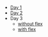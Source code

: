 - [Day 1](https://keshavsingh4522.github.io/unthinkable/Training/Assignments/HTML%20CSS/Day%201/index.html)
- [Day 2](https://keshavsingh4522.github.io/unthinkable/Training/Assignments/HTML%20CSS/Day%202/index.html)
- Day 3
	- [without flex](https://github.com/keshavsingh4522/unthinkable/blob/main/Training/Assignments/HTML%20CSS/Day%203/without%20flex/index_2.html)
	- [with flex](https://github.com/keshavsingh4522/unthinkable/blob/main/Training/Assignments/HTML%20CSS/Day%203/with%20flex/index.html)
